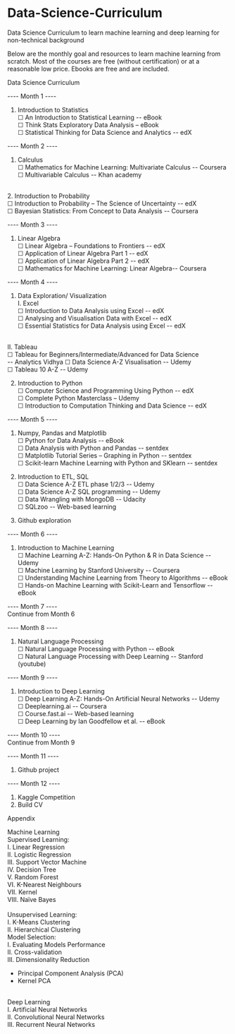 # Data-Science-Curriculum
Data Science Curriculum to learn machine learning and deep learning for non-technical background

Below are the monthly goal and resources to learn machine learning from scratch. Most of the courses are free (without certification) or at a reasonable low price. Ebooks are free and are included.


Data Science Curriculum

---- Month 1 ----
1.	Introduction to Statistics<br />
☐ An Introduction to Statistical Learning -- eBook <br />
☐ Think Stats Exploratory Data Analysis – eBook<br />
☐ Statistical Thinking for Data Science and Analytics -- edX <br />

---- Month 2 ----
1.	Calculus<br />
☐ Mathematics for Machine Learning: Multivariate Calculus -- Coursera <br />
☐ Multivariable Calculus -- Khan academy<br />
<br />
2.	Introduction to Probability<br />
☐ Introduction to Probability – The Science of Uncertainty -- edX<br />
☐ Bayesian Statistics: From Concept to Data Analysis -- Coursera<br />

---- Month 3 ----
1.	Linear Algebra<br />
☐ Linear Algebra – Foundations to Frontiers -- edX<br />
☐ Application of Linear Algebra Part 1 -- edX<br />
☐ Application of Linear Algebra Part 2 -- edX <br />
☐ Mathematics for Machine Learning: Linear Algebra-- Coursera<br />

---- Month 4 ----
1.	Data Exploration/ Visualization<br />
I.	Excel<br />
☐ Introduction to Data Analysis using Excel -- edX<br />
☐ Analysing and Visualisation Data with Excel -- edX<br />
☐ Essential Statistics for Data Analysis using Excel -- edX<br />
<br />
II.	Tableau<br />
☐ Tableau for Beginners/Intermediate/Advanced for Data Science <br />
-- Analytics Vidhya
☐ Data Science A-Z Visualisation -- Udemy<br />
☐ Tableau 10 A-Z -- Udemy<br />

2.	Introduction to Python<br />
☐ Computer Science and Programming Using Python -- edX<br />
☐ Complete Python Masterclass – Udemy<br />
☐ Introduction to Computation Thinking and Data Science -- edX <br />

---- Month 5 ----
1.	Numpy, Pandas and Matplotlib<br />
☐ Python for Data Analysis -- eBook <br />
☐ Data Analysis with Python and Pandas -- sentdex <br />
☐ Matplotlib Tutorial Series – Graphing in Python -- sentdex <br />
☐ Scikit-learn Machine Learning with Python and SKlearn -- sentdex <br />

2.	Introduction to ETL, SQL<br />
☐ Data Science A-Z ETL phase 1/2/3 -- Udemy<br />
☐ Data Science A-Z SQL programming -- Udemy<br />
☐ Data Wrangling with MongoDB -- Udacity<br />
☐ SQLzoo -- Web-based learning<br />
3.	Github exploration<br />

---- Month 6 ----
1.	Introduction to Machine Learning<br />
☐ Machine Learning A-Z: Hands-On Python & R in Data Science -- Udemy<br />
☐ Machine Learning by Stanford University -- Coursera<br />
☐ Understanding Machine Learning from Theory to Algorithms -- eBook<br />
☐ Hands-on Machine Learning with Scikit-Learn and Tensorflow -- eBook<br />

---- Month 7 ----<br />
Continue from Month 6

---- Month 8 ----
1.	Natural Language Processing<br />
☐ Natural Language Processing with Python -- eBook<br />
☐ Natural Language Processing with Deep Learning -- Stanford (youtube)<br />

---- Month 9 ----
1.	Introduction to Deep Learning<br />
☐ Deep Learning A-Z: Hands-On Artificial Neural Networks -- Udemy<br />
☐ Deeplearning.ai -- Coursera <br />
☐ Course.fast.ai -- Web-based learning<br />
☐ Deep Learning by Ian Goodfellow et al. -- eBook<br />

---- Month 10 ----<br />
Continue from Month 9

---- Month 11 ----
1.	Github project

---- Month 12 ----
1.	Kaggle Competition
2.	Build CV












Appendix

Machine Learning<br />
Supervised Learning:<br />
I.	Linear Regression<br />
II.	Logistic Regression<br />
III.	Support Vector Machine<br />
IV.	Decision Tree<br />
V.	Random Forest<br />
VI.	K-Nearest Neighbours<br />
VII.	Kernel<br />
VIII.	Naïve Bayes<br />
<br />
Unsupervised Learning:<br />
I.	K-Means Clustering<br />
II.	Hierarchical Clustering<br />
Model Selection:<br />
I.	Evaluating Models Performance<br />
II.	Cross-validation<br />
III.	Dimensionality Reduction<br />
-	Principal Component Analysis (PCA)<br />
-	Kernel PCA<br />
<br />
Deep Learning<br />
I.	Artificial Neural Networks<br />
II.	Convolutional Neural Networks<br />
III.	Recurrent Neural Networks



